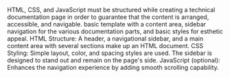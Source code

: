 HTML, CSS, and JavaScript must be structured while creating a technical documentation page in order to guarantee that the content is arranged, accessible, and navigable. basic template with a content area, sidebar navigation for the various documentation parts, and basic styles for esthetic appeal.
HTML Structure: A header, a navigational sidebar, and a main content area with several sections make up an HTML document.
CSS Styling: Simple layout, color, and spacing styles are used. The sidebar is designed to stand out and remain on the page's side.
JavaScript (optional): Enhances the navigation experience by adding smooth scrolling capability.
